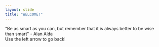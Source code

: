 ```yaml
---
layout: slide
title: "WELCOME!"
---
```

"Be as smart as you can, but remember that it is always better to be wise than smart" - Alan Alda
<br>Use the left arrow to go back!
